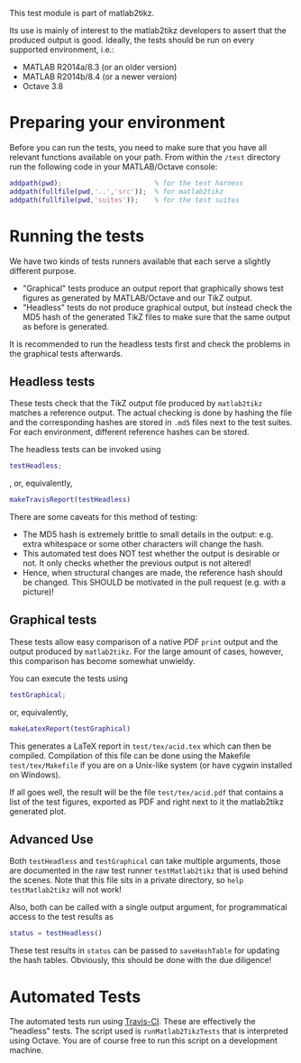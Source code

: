 This test module is part of matlab2tikz.

Its use is mainly of interest to the matlab2tikz developers to assert that the produced output is good.
Ideally, the tests should be run on every supported environment, i.e.:

 * MATLAB R2014a/8.3 (or an older version)
 * MATLAB R2014b/8.4 (or a newer version)
 * Octave 3.8

Preparing your environment
==========================

Before you can run the tests, you need to make sure that you have all relevant
functions available on your path. From within the `/test` directory run the 
following code in your MATLAB/Octave console:

```matlab
addpath(pwd);                       % for the test harness
addpath(fullfile(pwd,'..','src'));  % for matlab2tikz
addpath(fullfile(pwd,'suites'));    % for the test suites
```

Running the tests
=================

We have two kinds of tests runners available that each serve a slightly different
purpose.

  *  "Graphical" tests produce an output report that graphically shows test
     figures as generated by MATLAB/Octave and our TikZ output.
  *  "Headless" tests do not produce graphical output, but instead check the MD5
     hash of the generated TikZ files to make sure that the same output
     as before is generated.

It is recommended to run the headless tests first and check the problems in
the graphical tests afterwards.

Headless tests
--------------
These tests check that the TikZ output file produced by `matlab2tikz` matches
a reference output. The actual checking is done by hashing the file and the
corresponding hashes are stored in `.md5` files next to the test suites.
For each environment, different reference hashes can be stored.

The headless tests can be invoked using
```matlab
testHeadless;
```
, or, equivalently,
```matlab
makeTravisReport(testHeadless)
```

There are some caveats for this method of testing:

 * The MD5 hash is extremely brittle to small details in the output: e.g.
   extra whitespace or some other characters will change the hash.
 * This automated test does NOT test whether the output is desirable or not.
   It only checks whether the previous output is not altered! 
 * Hence, when structural changes are made, the reference hash should be changed.
   This SHOULD be motivated in the pull request (e.g. with a picture)!

Graphical tests
---------------
These tests allow easy comparison of a native PDF `print` output and the
output produced by `matlab2tikz`. For the large amount of cases, however,
this comparison has become somewhat unwieldy.

You can execute the tests using
```matlab
testGraphical;
```
or, equivalently,
```matlab
makeLatexReport(testGraphical)
```
This generates a LaTeX report in `test/tex/acid.tex` which can then be compiled.
Compilation of this file can be done using the Makefile `test/tex/Makefile` 
if you are on a Unix-like system (or have cygwin installed on Windows).

If all goes well, the result will be the file `test/tex/acid.pdf` that contains
a list of the test figures, exported as PDF and right next to it the matlab2tikz generated plot.

Advanced Use
------------

Both `testHeadless` and `testGraphical` can take multiple arguments, those are documented in the raw test runner `testMatlab2tikz` that is used behind the scenes. Note that this file sits in a private directory, so `help testMatlab2tikz` will not work!

Also, both can be called with a single output argument, for programmatical
access to the test results as
```matlab
status = testHeadless()
```
These test results in `status` can be passed to `saveHashTable` for updating the hash tables.
Obviously, this should be done with the due diligence!

Automated Tests
===============

The automated tests run using [Travis-CI](https://travis-ci.org).
These are effectively the "headless" tests.
The script used is `runMatlab2TikzTests` that is interpreted using Octave.
You are of course free to run this script on a development machine.
